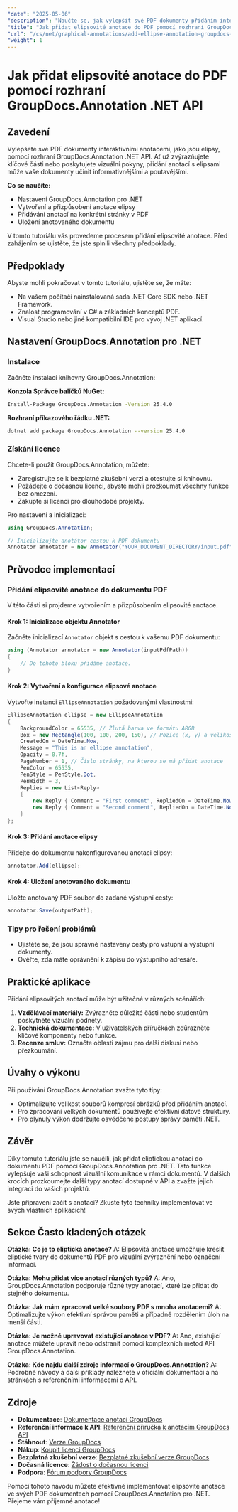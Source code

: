 ```yaml
---
"date": "2025-05-06"
"description": "Naučte se, jak vylepšit své PDF dokumenty přidáním interaktivních elipsovitých anotací pomocí rozhraní GroupDocs.Annotation .NET API. Tato příručka poskytuje podrobné pokyny pro vývojáře."
"title": "Jak přidat elipsovité anotace do PDF pomocí rozhraní GroupDocs.Annotation .NET API"
"url": "/cs/net/graphical-annotations/add-ellipse-annotation-groupdocs-annotation-dotnet/"
"weight": 1
---
```


# Jak přidat elipsovité anotace do PDF pomocí rozhraní GroupDocs.Annotation .NET API

## Zavedení

Vylepšete své PDF dokumenty interaktivními anotacemi, jako jsou elipsy, pomocí rozhraní GroupDocs.Annotation .NET API. Ať už zvýrazňujete klíčové části nebo poskytujete vizuální pokyny, přidání anotací s elipsami může vaše dokumenty učinit informativnějšími a poutavějšími.

**Co se naučíte:**
- Nastavení GroupDocs.Annotation pro .NET
- Vytvoření a přizpůsobení anotace elipsy
- Přidávání anotací na konkrétní stránky v PDF
- Uložení anotovaného dokumentu

V tomto tutoriálu vás provedeme procesem přidání elipsovité anotace. Před zahájením se ujistěte, že jste splnili všechny předpoklady.

## Předpoklady

Abyste mohli pokračovat v tomto tutoriálu, ujistěte se, že máte:
- Na vašem počítači nainstalovaná sada .NET Core SDK nebo .NET Framework.
- Znalost programování v C# a základních konceptů PDF.
- Visual Studio nebo jiné kompatibilní IDE pro vývoj .NET aplikací.

## Nastavení GroupDocs.Annotation pro .NET

### Instalace

Začněte instalací knihovny GroupDocs.Annotation:

**Konzola Správce balíčků NuGet:**
```bash
Install-Package GroupDocs.Annotation -Version 25.4.0
```

**Rozhraní příkazového řádku .NET:**
```bash
dotnet add package GroupDocs.Annotation --version 25.4.0
```

### Získání licence

Chcete-li použít GroupDocs.Annotation, můžete:
- Zaregistrujte se k bezplatné zkušební verzi a otestujte si knihovnu.
- Požádejte o dočasnou licenci, abyste mohli prozkoumat všechny funkce bez omezení.
- Zakupte si licenci pro dlouhodobé projekty.

Pro nastavení a inicializaci:
```csharp
using GroupDocs.Annotation;

// Inicializujte anotátor cestou k PDF dokumentu
Annotator annotator = new Annotator("YOUR_DOCUMENT_DIRECTORY/input.pdf");
```

## Průvodce implementací

### Přidání elipsovité anotace do dokumentu PDF

V této části si projdeme vytvořením a přizpůsobením elipsovité anotace.

#### Krok 1: Inicializace objektu Annotator

Začněte inicializací `Annotator` objekt s cestou k vašemu PDF dokumentu:
```csharp
using (Annotator annotator = new Annotator(inputPdfPath))
{
    // Do tohoto bloku přidáme anotace.
}
```

#### Krok 2: Vytvoření a konfigurace elipsové anotace

Vytvořte instanci `EllipseAnnotation` požadovanými vlastnostmi:
```csharp
EllipseAnnotation ellipse = new EllipseAnnotation
{
    BackgroundColor = 65535, // Žlutá barva ve formátu ARGB
    Box = new Rectangle(100, 100, 200, 150), // Pozice (x, y) a velikost (šířka, výška)
    CreatedOn = DateTime.Now,
    Message = "This is an ellipse annotation",
    Opacity = 0.7f,
    PageNumber = 1, // Číslo stránky, na kterou se má přidat anotace
    PenColor = 65535,
    PenStyle = PenStyle.Dot,
    PenWidth = 3,
    Replies = new List<Reply>
    {
        new Reply { Comment = "First comment", RepliedOn = DateTime.Now },
        new Reply { Comment = "Second comment", RepliedOn = DateTime.Now }
    }
};
```

#### Krok 3: Přidání anotace elipsy

Přidejte do dokumentu nakonfigurovanou anotaci elipsy:
```csharp
annotator.Add(ellipse);
```

#### Krok 4: Uložení anotovaného dokumentu

Uložte anotovaný PDF soubor do zadané výstupní cesty:
```csharp
annotator.Save(outputPath);
```

### Tipy pro řešení problémů

- Ujistěte se, že jsou správně nastaveny cesty pro vstupní a výstupní dokumenty.
- Ověřte, zda máte oprávnění k zápisu do výstupního adresáře.

## Praktické aplikace

Přidání elipsovitých anotací může být užitečné v různých scénářích:
1. **Vzdělávací materiály:** Zvýrazněte důležité části nebo studentům poskytněte vizuální podněty.
2. **Technická dokumentace:** V uživatelských příručkách zdůrazněte klíčové komponenty nebo funkce.
3. **Recenze smluv:** Označte oblasti zájmu pro další diskusi nebo přezkoumání.

## Úvahy o výkonu

Při používání GroupDocs.Annotation zvažte tyto tipy:
- Optimalizujte velikost souborů kompresí obrázků před přidáním anotací.
- Pro zpracování velkých dokumentů používejte efektivní datové struktury.
- Pro plynulý výkon dodržujte osvědčené postupy správy paměti .NET.

## Závěr

Díky tomuto tutoriálu jste se naučili, jak přidat eliptickou anotaci do dokumentu PDF pomocí GroupDocs.Annotation pro .NET. Tato funkce vylepšuje vaši schopnost vizuální komunikace v rámci dokumentů. V dalších krocích prozkoumejte další typy anotací dostupné v API a zvažte jejich integraci do vašich projektů.

Jste připraveni začít s anotací? Zkuste tyto techniky implementovat ve svých vlastních aplikacích!

## Sekce Často kladených otázek

**Otázka: Co je to eliptická anotace?**
A: Elipsovitá anotace umožňuje kreslit eliptické tvary do dokumentů PDF pro vizuální zvýraznění nebo označení informací.

**Otázka: Mohu přidat více anotací různých typů?**
A: Ano, GroupDocs.Annotation podporuje různé typy anotací, které lze přidat do stejného dokumentu.

**Otázka: Jak mám zpracovat velké soubory PDF s mnoha anotacemi?**
A: Optimalizujte výkon efektivní správou paměti a případně rozdělením úloh na menší části.

**Otázka: Je možné upravovat existující anotace v PDF?**
A: Ano, existující anotace můžete upravit nebo odstranit pomocí komplexních metod API GroupDocs.Annotation.

**Otázka: Kde najdu další zdroje informací o GroupDocs.Annotation?**
A: Podrobné návody a další příklady naleznete v oficiální dokumentaci a na stránkách s referenčními informacemi o API.

## Zdroje
- **Dokumentace**: [Dokumentace anotací GroupDocs](https://docs.groupdocs.com/annotation/net/)
- **Referenční informace k API**: [Referenční příručka k anotacím GroupDocs API](https://reference.groupdocs.com/annotation/net/)
- **Stáhnout**: [Verze GroupDocs](https://releases.groupdocs.com/annotation/net/)
- **Nákup**: [Koupit licenci GroupDocs](https://purchase.groupdocs.com/buy)
- **Bezplatná zkušební verze**: [Bezplatné zkušební verze GroupDocs](https://releases.groupdocs.com/annotation/net/)
- **Dočasná licence**: [Žádost o dočasnou licenci](https://purchase.groupdocs.com/temporary-license/)
- **Podpora**: [Fórum podpory GroupDocs](https://forum.groupdocs.com/c/annotation/)

Pomocí tohoto návodu můžete efektivně implementovat elipsovité anotace ve svých PDF dokumentech pomocí GroupDocs.Annotation pro .NET. Přejeme vám příjemné anotace!